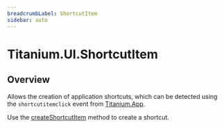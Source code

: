 ```yaml
---
breadcrumbLabel: ShortcutItem
sidebar: auto
---
```


# Titanium.UI.ShortcutItem

<ProxySummary/>

## Overview

Allows the creation of application shortcuts, which can be detected using
the `shortcutitemclick` event from [Titanium.App](Titanium.App).

Use the [createShortcutItem](Titanium.UI.createShortcutItem) method to create a shortcut.

<ApiDocs/>
